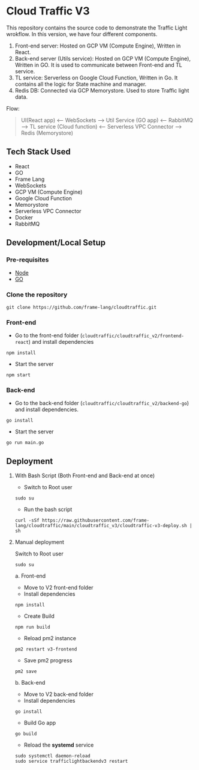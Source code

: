 # Cloud Traffic V3

This repository contains the source code to demonstrate the Traffic Light wrokflow. In this version, we have four different components.

1. Front-end server: Hosted on GCP VM (Compute Engine),  Written in React.
2. Back-end server (Utils service):  Hosted on GCP VM (Compute Engine),  Written in GO. It is used to communicate between Front-end and TL service.
3. TL service: Serverless on Google Cloud Function,
 Written in Go. It contains all the logic for State machine and manager.
4. Redis DB: Connected via GCP Memorystore. Used to store Traffic light data.

Flow:
> UI(React app) <-- WebSockets --> Util Service (GO app) <-- RabbitMQ --> TL service (Cloud function) <-- Serverless VPC Connector --> Redis (Memorystore)

## Tech Stack Used

- React
- GO
- Frame Lang
- WebSockets
- GCP VM (Compute Engine)
- Google Cloud Function
- Memorystore
- Serverless VPC Connector
- Docker
- RabbitMQ

## Development/Local Setup

### Pre-requisites

- [Node](vultr.com/docs/install-nvm-and-node-js-on-ubuntu-20-04/)
- [GO](https://www.digitalocean.com/community/tutorials/how-to-install-go-on-ubuntu-20-04)

### Clone the repository

```
git clone https://github.com/frame-lang/cloudtraffic.git
```

### Front-end

- Go to the front-end folder (`cloudtraffic/cloudtraffic_v2/frontend-react`) and install dependencies
```
npm install
```

- Start the server
```
npm start
```

### Back-end

- Go to the back-end folder (`cloudtraffic/cloudtraffic_v2/backend-go`) and install dependencies.
```
go install
```

- Start the server
```
go run main.go
```

## Deployment

1. With Bash Script (Both Front-end and Back-end at once)

    - Switch to Root user
    ```
    sudo su
    ``` 
    - Run the bash script
    ```
    curl -sSf https://raw.githubusercontent.com/frame-lang/cloudtraffic/main/cloudtraffic_v3/cloudtraffic-v3-deploy.sh | sh
    ```

2. Manual deployment

    Switch to Root user
    ```
    sudo su
    ```

    a.  Front-end

    - Move to V2 front-end folder
    - Install dependencies
    ```
    npm install
    ```
    - Create Build
    ```
    npm run build
    ```
    - Reload pm2 instance
    ```
    pm2 restart v3-frontend
    ```
    - Save pm2 progress
    ```
    pm2 save
    ```   

    b. Back-end

    - Move to V2 back-end folder
    - Install dependencies
    ```
    go install
    ```
    - Build Go app
    ```
    go build
    ```
    - Reload the **systemd** service
    ```
    sudo systemctl daemon-reload
    sudo service trafficlightbackendv3 restart
    ```